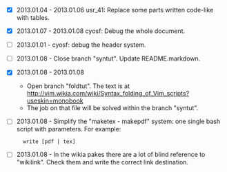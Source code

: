 * [x] 2013.01.04 - 2013.01.06
    usr_41: Replace some parts written code-like with tables.

* [x] 2013.01.07 - 2013.01.08
    cyosf: Debug the whole document.

* [ ] 2013.01.01 -
    cyosf: debug the header system.

* [ ] 2013.01.08 -
    Close branch "syntut". Update README.markdown.

* [x] 2013.01.08 - 2013.01.08
    - Open branch "foldtut". The text is at
    <http://vim.wikia.com/wiki/Syntax_folding_of_Vim_scripts?useskin=monobook>
    - The job on that file will be solved within the branch "syntut".

* [ ] 2013.01.08 -
    Simplify the "maketex - makepdf" system: one single bash script with
    parameters. For example:

        write [pdf | tex]

* [ ] 2013.01.08 - 
    In the wikia pakes there are a lot of blind reference to "wikilink".
    Check them and write the correct link destination.
